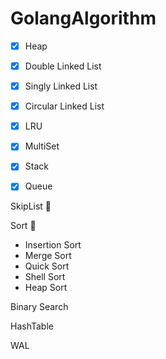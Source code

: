 # GolangAlgorithm

- [x] Heap

- [x] Double Linked List

- [x] Singly Linked List

- [x] Circular Linked List

- [x] LRU

- [x] MultiSet

- [x] Stack

- [x] Queue

SkipList :muscle:

Sort :muscle: 
* Insertion Sort
* Merge Sort
* Quick Sort
* Shell Sort
* Heap Sort

Binary Search

HashTable

WAL


